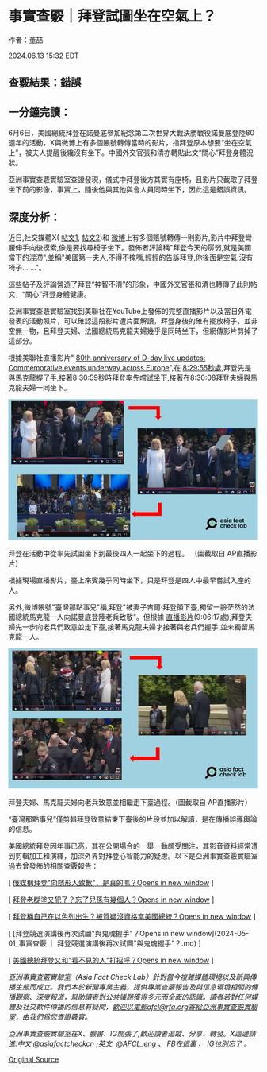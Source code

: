 # 事實查覈｜拜登試圖坐在空氣上？

作者：董喆

2024.06.13 15:32 EDT

## 查覈結果：錯誤

## 一分鐘完讀：

6月6日，美國總統拜登在諾曼底參加紀念第二次世界大戰決勝戰役諾曼底登陸80週年的活動，X與微博上有多個賬號轉傳當時的影片，指拜登原本想要“坐在空氣上”，被夫人提醒後纔沒有坐下。中國外交官張和清亦轉貼此文“關心”拜登身體況狀。

亞洲事實查覈實驗室查證發現，儀式中拜登後方其實有座椅，且影片只截取了拜登坐下前的影像，事實上，隨後他與其他與會人員同時坐下，因此這是錯誤資訊。

## 深度分析：

近日,社交媒體X( [帖文1](https://twitter.com/Kunluntalk/status/1798703141338382378), [帖文2](https://twitter.com/Snofy8/status/1799292665454088338))和 [微博](https://weibo.com/6067139463/5042394537920687)上有多個賬號轉傳一則影片,影片中拜登彎腰伸手向後摸索,像是要找尋椅子坐下。發佈者評論稱"拜登今天的孱弱,就是美國當下的混滯",並稱"美國第一夫人,不得不掩嘴,輕輕的告訴拜登,你後面是空氣,沒有椅子… …"。

這些帖子及評論營造了拜登“神智不清”的形象，中國外交官張和清也轉傳了此則帖文，“關心”拜登身體健康。

亞洲事實查覈實驗室找到美聯社在YouTube上發佈的完整直播影片以及當日外電發表的活動照片，可以確認這段影片遭片面解讀，拜登身後的確有擺放椅子，並非空無一物，且拜登夫婦、法國總統馬克龍夫婦幾乎是同時坐下，但網傳影片剪掉了這部分。

根據美聯社直播影片" [80th anniversary of D-day live updates: Commemorative events underway across Europe](https://www.youtube.com/watch?v=QivRt_rD0TM&ab_channel=AssociatedPress)",在 [8:29:55秒處](https://www.youtube.com/live/QivRt_rD0TM?si=wubw7OuDt17ffUtb&t=30595),拜登先是與馬克龍握了手,接著8:30:59秒時拜登率先嚐試坐下,接著在8:30:08拜登夫婦與馬克龍夫婦一同坐下。

![1 (7).png](images/KJ6CYU37K2FUUHM2VE7OFNHLZY.png)

拜登在活動中從率先試圖坐下到最後四人一起坐下的過程。 （圖截取自 AP直播影片）

根據現場直播影片，臺上來賓幾乎同時坐下，只是拜登是四人中最早嘗試入座的人。

另外,微博賬號"臺灣那點事兒"稱,拜登"被妻子吉爾·拜登領下臺,獨留一臉茫然的法國總統馬克龍一人向諾曼底登陸老兵致敬"。但根據 [直播影片](https://www.youtube.com/live/QivRt_rD0TM?si=L5pQTbLZqzNGVLp4&t=32777)(9:06:17處),拜登夫婦先一步向老兵們致意並走下臺,接著馬克龍夫婦才接著與老兵們握手,並未獨留馬克龍一人。

![2 (5).png](images/XQZMJCNY7NAIJBK7DYERYPLQVY.png)

拜登夫婦、馬克龍夫婦向老兵致意並相繼走下臺過程。（圖截取自 AP直播影片）

“臺灣那點事兒”僅剪輯拜登致意結束下臺後的片段並加以解讀，是在傳播誤導輿論的信息。

美國總統拜登因年事已高，其在公開場合的一舉一動頗受關注，其影音資料經常遭到剪輯加工和演繹，加深外界對拜登心智能力的疑慮。以下是亞洲事實查覈實驗室過去曾發佈的相關查覈報告：

[ [俄媒稱拜登"向隱形人致歉"，是真的嗎？Opens in new window](2023-04-19_事實查覈│俄媒稱拜登"向隱形人致歉"，是真的嗎？.md) ]

[ [拜登老糊塗又犯了？忘了兒孫有幾個人？Opens in new window](2024-03-26_事實查覈｜拜登老糊塗又犯了？忘了兒孫有幾人？.md) ]

[ [拜登稱自己在以色列出生？被質疑沒資格當美國總統？Opens in new window](2023-10-26_事實查覈｜拜登稱自己在以色列出生？被質疑沒資格當美國總統？.md) ]

[ [拜登競選演講後再次試圖"與鬼魂握手"？Opens in new window](2024-05-01_事實查覈 ｜ 拜登競選演講後再次試圖"與鬼魂握手"？.md) ]

[ [美國總統拜登又和"看不見的人"打招呼？Opens in new window](2023-07-28_事實查覈｜美國總統拜登又和"看不見的人"打招呼"？.md) ]

*亞洲事實查覈實驗室（Asia Fact Check Lab）針對當今複雜媒體環境以及新興傳播生態而成立。我們本於新聞專業主義，提供專業查覈報告及與信息環境相關的傳播觀察、深度報道，幫助讀者對公共議題獲得多元而全面的認識。讀者若對任何媒體及社交軟件傳播的信息有疑問，歡迎以電郵afcl@rfa.org寄給亞洲事實查覈實驗室，由我們爲您查證覈實。*

*亞洲事實查覈實驗室在X、臉書、IG開張了,歡迎讀者追蹤、分享、轉發。X這邊請進:中文*  [*@asiafactcheckcn*](https://twitter.com/asiafactcheckcn)  *;英文:*  [*@AFCL\_eng*](https://twitter.com/AFCL_eng)  *、*  [*FB在這裏*](https://www.facebook.com/asiafactchecklabcn)  *、*  [*IG也別忘了*](https://www.instagram.com/asiafactchecklab/)  *。*



[Original Source](https://www.rfa.org/mandarin/shishi-hecha/hc-06132024153247.html)